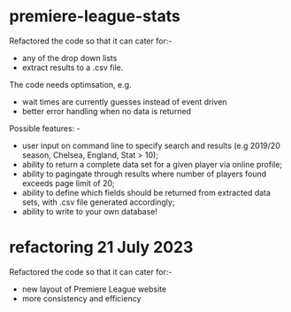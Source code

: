 # premiere-league-stats

Refactored the code so that it can cater for:- 
-   any of the drop down lists
-   extract results to a .csv file. 
 
The code needs optimsation, e.g. 
-   wait times are currently guesses instead of event driven 
-   better error handling when no data is returned

Possible features: -

-   user input on command line to specify search and results (e.g 2019/20 season, Chelsea, England, Stat > 10);
-   ability to return a complete data set for a given player via online profile;
-   ability to pagingate through results where number of players found exceeds page limit of 20;
-   ability to define which fields should be returned from extracted data sets, with .csv file generated accordingly;
-   ability to write to your own database!

# refactoring 21 July 2023

Refactored the code so that it can cater for:- 
-   new layout of Premiere League website
-   more consistency and efficiency